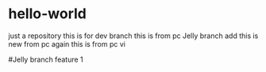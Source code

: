 # hello-world
just a repository
this is for dev branch
this is from pc
Jelly branch add
this is new from pc again
this is from pc vi

#Jelly branch feature 1
